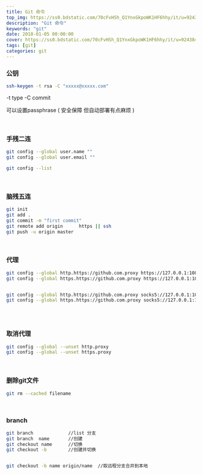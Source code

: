 ```yaml
---
title: Git 命令
top_img: https://ss0.bdstatic.com/70cFvHSh_Q1YnxGkpoWK1HF6hhy/it/u=924384885,4203827437&fm=26&gp=0.jpg
description: "Git 命令"
keywords: "git"
date: 2018-01-05 00:00:00
cover: https://ss0.bdstatic.com/70cFvHSh_Q1YnxGkpoWK1HF6hhy/it/u=924384885,4203827437&fm=26&gp=0.jpg
tags: [git]
categories: git
---
```

### 公钥

```bash
ssh-keygen -t rsa -C "xxxxx@xxxxx.com"  
```
-t   type   -C  commit

可以设置passphrase ( 安全保障 但自动部署有点麻烦 )

<br>

### 手残二连

```bash
git config --global user.name ""
git config --global user.email ""
```

```bash
git config --list
```
<br>

### 脑残五连

```bash
git init
git add .
git commit -m "first commit"
git remote add origin      https || ssh 
git push -u origin master
```

<br>



### 代理

```bash
git config --global http.https://github.com.proxy https://127.0.0.1:1087
git config --global https.https://github.com.proxy https://127.0.0.1:1087


git config --global http.https://github.com.proxy socks5://127.0.0.1:1086
git config --global https.https://github.com.proxy socks5://127.0.0.1:1086



```


<br>


### 取消代理

```bash
git config --global --unset http.proxy
git config --global --unset https.proxy
```

<br>

### 删除git文件

```bash
git rm --cached filename
```
<br>

### branch

```bash
git branch             //list 分支
git branch  name       //创建
git checkout name      //切换
git checkout -b        //创建并切换


git checkout -b name origin/name  //取远程分支合并到本地
```





